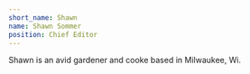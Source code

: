 ```yaml
---
short_name: Shawn
name: Shawn Sommer
position: Chief Editor
---
```

Shawn is an avid gardener and cooke based in Milwaukee, Wi.